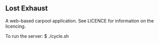 ## Lost Exhaust

A web-based carpool application.
See LICENCE for information on the licencing.

To run the server:
$ ./cycle.sh

